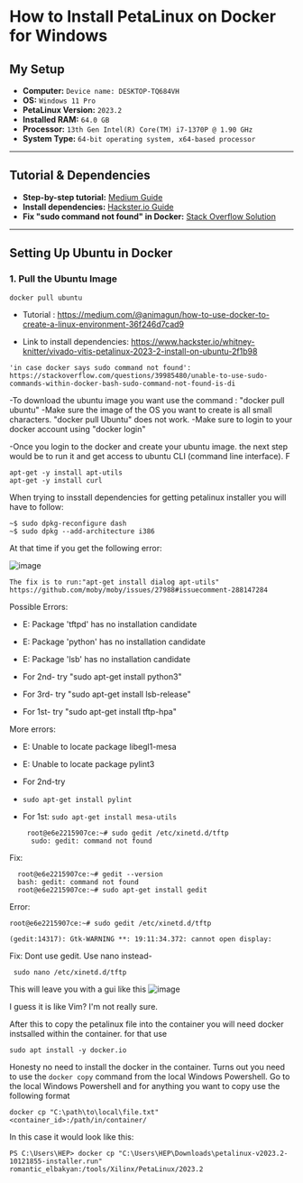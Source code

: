 # How to Install PetaLinux on Docker for Windows  

## My Setup  
- **Computer:** `Device name: DESKTOP-TQ684VH`  
- **OS:** `Windows 11 Pro`  
- **PetaLinux Version:** `2023.2`  
- **Installed RAM:** `64.0 GB`  
- **Processor:** `13th Gen Intel(R) Core(TM) i7-1370P @ 1.90 GHz`  
- **System Type:** `64-bit operating system, x64-based processor`  

---

## Tutorial & Dependencies  

- **Step-by-step tutorial:** [Medium Guide](https://medium.com/@animagun/how-to-use-docker-to-create-a-linux-environment-36f246d7cad9)  
- **Install dependencies:** [Hackster.io Guide](https://www.hackster.io/whitney-knitter/vivado-vitis-petalinux-2023-2-install-on-ubuntu-2f1b98)  
- **Fix "sudo command not found" in Docker:** [Stack Overflow Solution](https://stackoverflow.com/questions/39985480/unable-to-use-sudo-commands-within-docker-bash-sudo-command-not-found-is-di)  

---

## Setting Up Ubuntu in Docker  

### 1. Pull the Ubuntu Image  
```sh
docker pull ubuntu
```

- Tutorial : https://medium.com/@animagun/how-to-use-docker-to-create-a-linux-environment-36f246d7cad9

- Link to install dependencies: https://www.hackster.io/whitney-knitter/vivado-vitis-petalinux-2023-2-install-on-ubuntu-2f1b98

```
'in case docker says sudo command not found': https://stackoverflow.com/questions/39985480/unable-to-use-sudo-commands-within-docker-bash-sudo-command-not-found-is-di
```
-To download the ubuntu image you want use the command : "docker pull ubuntu"
-Make sure the image of the OS you want to create is all small characters. "docker pull Ubuntu" does not work.
-Make sure to login to your docker account using "docker login" 

-Once you login to the docker and create your ubuntu image. the next step would be to run it and get access to ubuntu CLI (command line interface). F 

```
apt-get -y install apt-utils
apt-get -y install curl
```

When trying to insstall dependencies for getting petalinux installer you will have to follow:
```
~$ sudo dpkg-reconfigure dash
~$ sudo dpkg --add-architecture i386
```
At that time if you get the following error:

![image](https://github.com/user-attachments/assets/674a40f9-9e88-44bd-9c86-2dacabaae150)

```
The fix is to run:"apt-get install dialog apt-utils" https://github.com/moby/moby/issues/27988#issuecomment-288147284
```
Possible Errors:

- E: Package 'tftpd' has no installation candidate
- E: Package 'python' has no installation candidate
- E: Package 'lsb' has no installation candidate

- For 2nd- try "sudo apt-get install python3"
- For 3rd- try "sudo apt-get install lsb-release"
- For 1st- try "sudo apt-get install tftp-hpa"

More errors:

- E: Unable to locate package libegl1-mesa
- E: Unable to locate package pylint3

- For 2nd-try
- ```sudo apt-get install pylint```
- For 1st: ```sudo apt-get install mesa-utils```
  ```
   root@e6e2215907ce:~# sudo gedit /etc/xinetd.d/tftp
    sudo: gedit: command not found
  ```
Fix:
```
  root@e6e2215907ce:~# gedit --version
  bash: gedit: command not found
  root@e6e2215907ce:~# sudo apt-get install gedit
```

Error:
```
root@e6e2215907ce:~# sudo gedit /etc/xinetd.d/tftp

(gedit:14317): Gtk-WARNING **: 19:11:34.372: cannot open display:
```

Fix: Dont use gedit. Use nano instead- 
```sudo apt-get install nano
 sudo nano /etc/xinetd.d/tftp
```

 This will leave you with a gui like this
 ![image](https://github.com/user-attachments/assets/72cc7a8d-2c2b-44be-93e1-07113ff7a637)

 I guess it is like Vim? I'm not really sure.

 After this to copy the petalinux file into the container you will need docker instsalled within the container. for that use 
 ```
sudo apt install -y docker.io
```

Honesty no need to install the docker in the container. Turns out you need to use the ```docker copy``` command from the local Windows Powershell. Go to the local Windows Powershell and for anything you want to copy use the following format
```
docker cp "C:\path\to\local\file.txt" <container_id>:/path/in/container/
```

In this case it would look like this:
```
PS C:\Users\HEP> docker cp "C:\Users\HEP\Downloads\petalinux-v2023.2-10121855-installer.run" romantic_elbakyan:/tools/Xilinx/PetaLinux/2023.2
```
 

